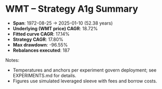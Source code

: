 # WMT – Strategy A1g Summary

- **Span**: 1972-08-25 → 2025-01-10 (52.38 years)
- **Underlying (WMT price) CAGR**: 18.72%
- **Fitted curve CAGR**: 17.14%
- **Strategy CAGR**: 17.80%
- **Max drawdown**: -96.55%
- **Rebalances executed**: 187

Notes:

- Temperatures and anchors per experiment govern deployment; see EXPERIMENTS.md for details.
- Figures use simulated leveraged sleeve with fees and borrow costs.
